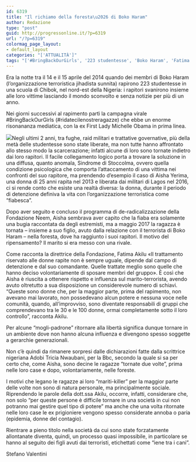 ```yaml
---
id: 6319
title: "Il richiamo della foresta\u2026 di Boko Haram"
author: Redazione
type: "post"
guid: http://progressonline.it/?p=6319
url: "/?p=6319"
colormag_page_layout:
- default_layout
categories: "['ATTUALITÀ']"
tags: "['#BringBackOurGirls', '223 studentesse', 'Boko Haram', 'Fatima Akilu', 'Michelle Obama', 'Nigeria', 'scuola di Chibok']"
---
```


Era la notte tra il 14 e il 15 aprile del 2014 quando dei membri di Boko Haram (l’organizzazione terroristica jihadista sunnita) rapirono 223 studentesse in una scuola di Chibok, nel nord-est della Nigeria: i rapitori svanirono insieme alle loro vittime lasciando il mondo sconvolto e senza notizie per più di un anno.

Nei giorni successivi al rapimento partì la campagna virale #BringBackOurGirls (#ridatecilenostreragazze) che ebbe un enorme risonananza mediatica, con la ex First Lady Michelle Obama in prima linea.

![](https://progressonline.it/wp-content/uploads/2017/09/boko-haram-300x169.jpg)Negli ultimi 2 anni, tra fughe, raid militari e trattative governative, più della metà delle studentesse sono state liberate, ma non tutte hanno affrontato allo stesso modo la scarcerazione; infatti alcune di loro sono tornate indietro dai loro rapitori. Il facile collegamento logico porta a trovare la soluzione in una diffusa, quanto anomala, Sindrome di Stoccolma, ovvero quella condizione psicologica che comporta l’attaccamento di una vittima nei confronti del suo rapitore, ma prendendo d’esempio il caso di Aisha Yerima, una donna di 25 anni rapita nel 2013 e liberata dai militari di Lagos nel 2016, ci si rende conto che esiste una realtà diversa: la donna, durante il periodo di detenzione definiva la vita con l’organizzazione terroristica come “fiabesca”.

Dopo aver seguito e concluso il programma di de-radicalizzazione della Fondazione Neem, Aisha sembrava aver capito che la fiaba era solamente una bugia raccontata da degli estremisti, ma a maggio 2017 la ragazza è tornata – insieme a suo figlio, avuto dalla relazione con il terrorista di Boko Haram – nella foresta, dove ha raggiunto i suoi rapitori. Il motivo del ripensamento? Il marito si era messo con una rivale.

Come racconta la direttrice della Fondazione, Fatima Akilu «Il trattamento riservato alle donne rapite non è sempre uguale, dipende dal campo di detenzione e dal suo comandante. Quelle trattate meglio sono quelle che hanno deciso volontariamente di sposare membri del gruppo». È così che Aisha è riuscita a ottenere rispetto e influenza sul marito-terrorista, avendo avuto oltretutto a sua disposizione un considerevole numero di schiavi. “Queste sono donne che, per la maggior parte, prima del rapimento, non avevano mai lavorato, non possedevano alcun potere e nessuna voce nelle comunità, quando, all’improvviso, sono diventate responsabili di gruppi che comprendevano tra le 30 e le 100 donne, ormai completamente sotto il loro controllo”, racconta Akilu.

Per alcune “mogli-padrone” ritornare alla libertà significa dunque tornare in un ambiente dove non hanno alcuna influenza e divengono spesso soggette a gerarchie generazionali.

Non c’è quindi da rimanere sorpresi dalle dichiarazioni fatte dalla scrittrice nigeriana Adobi Tricia Nwaubani, per la Bbc, secondo la quale si sa per certo che, come Aisha, sono decine le ragazze “tornate due volte”, prima nelle loro case e dopo, volontariamente, nelle foreste.

I motivi che legano le ragazze ai loro “mariti-killer” per la maggior parte delle volte non sono di natura personale, ma principalmente sociale. Riprendendo le parole della dott.ssa Akilu, occorre, infatti, considerare che, non solo “per queste persone è difficile tornare in una società in cui non potranno mai gestire quel tipo di potere” ma anche che una volta ritornate nelle loro case le ex prigioniere vengono spesso considerate annoba o paria (epidemia, donne del contagio).

Rientrare a pieno titolo nella società da cui sono state forzatamente allontanate diventa, quindi, un processo quasi impossibile, in particolare se hanno al seguito dei figli avuti dai terroristi, etichettati come “iene tra i cani”.

Stefano Valentini